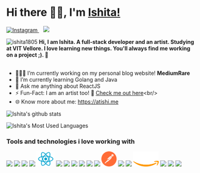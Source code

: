 # Hi there 👋🏽, I'm [Ishita!](https://atishi.me)

<p>
<a  href="https://www.linkedin.com/in/ishita-kabra-3b305818b/">
<img alt="Instagram"  width="27px" src="https://img.icons8.com/color/48/000000/linkedin-2--v2.png"/>
</a>
&ensp;
<a  href="https://www.instagram.com/artiishiii.__/">
<img width="27px" src="https://img.icons8.com/color/48/000000/instagram-new--v2.png"/>
</a>
</p>

<img  src="https://komarev.com/ghpvc/?username=ishita1805&label=Profile%20views&color=0e75b6&style=flat"  alt="ishita1805" />  
<b>Hi, I am Ishita. A full-stack developer and an artist. Studying at VIT Vellore. I love learning new things. You'll always find me working on a project ;).  🧁</b>
<br/>
<br/>

- 👨🏽‍💻 I’m currently working on my personal blog website! <b>MediumRare</b> <br/>
- 🌱 I’m currently learning Golang and Java<br/>
- 💬 Ask me anything about ReactJS<br/>
- ⚡️ Fun-Fact: I am an artist too! 🎨 [Check me out here](https://www.instagram.com/artiishiii.__)<br/>
- 🌐 Know more about me: https://atishi.me<br/>
<!-- - 👯 I’m looking to collaborate on  ________ 🤝<br/> -->

![Ishita's github stats](https://github-readme-stats.vercel.app/api?username=ishita1805&show_icons=true&hide_border=true)

![Ishita's Most Used Languages](https://github-readme-stats.vercel.app/api/top-langs?username=ishita1805&show_icons=true&locale=en&layout=compact)

<!-- ![Github Stats](https://github-readme-streak-stats.herokuapp.com/?user=ishita1805&) -->


### Tools and technologies i love working with
<div>
<img src="https://atishi.me/static/media/js.db79583a.webp" height="40px"/>
<img src="https://atishi.me/static/media/graphql.8f30c7c2.webp" height="40px"/>
<img src="https://atishi.me/static/media/node.af70137b.webp" height="40px"/>
<img src="https://atishi.me/static/media/go.9b23d467.webp" height="40px"/>
<img src="react.png" height="40px"/>
<img src="https://atishi.me/static/media/pg.bf2840da.webp" height="40px"/>
<img src="https://atishi.me/static/media/mongo.af7ae994.webp" height="40px"/>
<img src="https://atishi.me/static/media/sql.1136eb93.webp" height="40px"/>
<img src="https://atishi.me/static/media/selenium.cd98b64f.webp" height="40px"/>
<img src="https://atishi.me/static/media/py.a0e06118.webp" height="40px"/>
<img src="https://atishi.me/static/media/opencv.80d2dd56.webp" height="40px"/>
<img src="postman.png" height="40px"/>
<img src="https://atishi.me/static/media/docker.c254a56d.webp" height="40px"/>
<img src="https://atishi.me/static/media/nginx.417dc4c3.webp" height="40px"/>
<img src="aws.png" height="40px"/>
<img src="https://atishi.me/static/media/ps.39720ba0.webp" height="40px"/>
<img src="https://atishi.me/static/media/ai.be4eb3ab.webp" height="40px"/>
<img src="https://atishi.me/static/media/figma.5d0a6465.webp" height="40px"/>
</div>